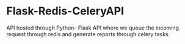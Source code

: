 # Flask-Redis-CeleryAPI
API hosted through Python- Flask API where we queue the incoming request through redis and generate reports through celery tasks.
